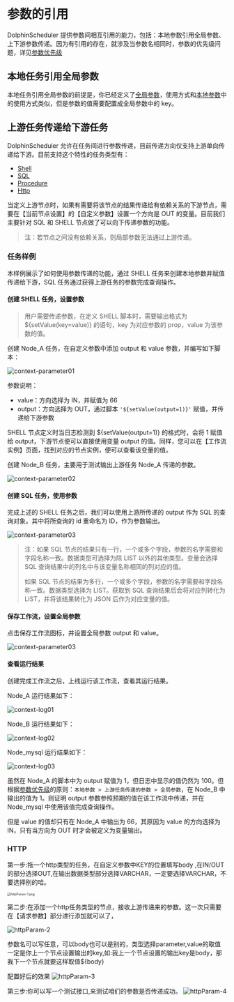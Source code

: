 # 参数的引用

DolphinScheduler 提供参数间相互引用的能力，包括：本地参数引用全局参数、上下游参数传递。因为有引用的存在，就涉及当参数名相同时，参数的优先级问题，详见[参数优先级](priority.md)

## 本地任务引用全局参数

本地任务引用全局参数的前提是，你已经定义了[全局参数](global.md)，使用方式和[本地参数](local.md)中的使用方式类似，但是参数的值需要配置成全局参数中的 key。

## 上游任务传递给下游任务

DolphinScheduler 允许在任务间进行参数传递，目前传递方向仅支持上游单向传递给下游。目前支持这个特性的任务类型有：

* [Shell](../task/shell.md)
* [SQL](../task/sql.md)
* [Procedure](../task/stored-procedure.md)
* [Http](../task/http.md)

当定义上游节点时，如果有需要将该节点的结果传递给有依赖关系的下游节点，需要在【当前节点设置】的【自定义参数】设置一个方向是 OUT 的变量。目前我们主要针对 SQL 和 SHELL 节点做了可以向下传递参数的功能。

> 注：若节点之间没有依赖关系，则局部参数无法通过上游传递。

### 任务样例

本样例展示了如何使用参数传递的功能，通过 SHELL 任务来创建本地参数并赋值传递给下游，SQL 任务通过获得上游任务的参数完成查询操作。

#### 创建 SHELL 任务，设置参数

> 用户需要传递参数，在定义 SHELL 脚本时，需要输出格式为 ${setValue(key=value)} 的语句，key 为对应参数的 prop，value 为该参数的值。

创建 Node_A 任务，在自定义参数中添加 output 和 value 参数，并编写如下脚本：

![context-parameter01](../../../../img/new_ui/dev/parameter/context_parameter01.png)

参数说明：

- value：方向选择为 IN，并赋值为 66
- output：方向选择为 OUT，通过脚本 `'${setValue(output=1)}'` 赋值，并传递给下游参数

SHELL 节点定义时当日志检测到 ${setValue(output=1)} 的格式时，会将 1 赋值给 output，下游节点便可以直接使用变量 output 的值。同样，您可以在【工作流实例】页面，找到对应的节点实例，便可以查看该变量的值。

创建 Node_B 任务，主要用于测试输出上游任务 Node_A 传递的参数。

![context-parameter02](../../../../img/new_ui/dev/parameter/context_parameter02.png)

#### 创建 SQL 任务，使用参数

完成上述的 SHELL 任务之后，我们可以使用上游所传递的 output 作为 SQL 的查询对象。其中将所查询的 id 重命名为 ID，作为参数输出。

![context-parameter03](../../../../img/new_ui/dev/parameter/context_parameter03.png)

> 注：如果 SQL 节点的结果只有一行，一个或多个字段，参数的名字需要和字段名称一致。数据类型可选择为除 LIST 以外的其他类型。变量会选择 SQL 查询结果中的列名中与该变量名称相同的列对应的值。
>
> 如果 SQL 节点的结果为多行，一个或多个字段，参数的名字需要和字段名称一致。数据类型选择为 LIST。获取到 SQL 查询结果后会将对应列转化为 LIST，并将该结果转化为 JSON 后作为对应变量的值。

#### 保存工作流，设置全局参数

点击保存工作流图标，并设置全局参数 output 和 value。

![context-parameter03](../../../../img/new_ui/dev/parameter/context_parameter04.png)

#### 查看运行结果

创建完成工作流之后，上线运行该工作流，查看其运行结果。

Node_A 运行结果如下：

![context-log01](../../../../img/new_ui/dev/parameter/context_log01.png)

Node_B 运行结果如下：

![context-log02](../../../../img/new_ui/dev/parameter/context_log02.png)

Node_mysql 运行结果如下：

![context-log03](../../../../img/new_ui/dev/parameter/context_log03.png)

虽然在 Node_A 的脚本中为 output 赋值为 1，但日志中显示的值仍然为 100。但根据[参数优先级](priority.md)的原则：`本地参数 > 上游任务传递的参数 > 全局参数`，在 Node_B 中输出的值为 1。则证明 output 参数参照预期的值在该工作流中传递，并在 Node_mysql 中使用该值完成查询操作。

但是 value 的值却只有在 Node_A 中输出为 66，其原因为 value 的方向选择为 IN，只有当方向为 OUT 时才会被定义为变量输出。


### HTTP

第一步:拖一个http类型的任务，在自定义参数中KEY的位置填写body ,在IN/OUT的部分选择OUT,在输出数据类型部分选择VARCHAR，一定要选择VARCHAR，不要选择别的哈。

<img src="../../../../img/httpParam/httpParam-1.png" alt="httpParam-1.png" style="zoom:50%;" />

第二步:在添加一个http任务类型的节点，接收上游传递来的参数。这一次只需要在【请求参数】部分进行添加就可以了，

![httpParam-2](../../../../img/httpParam/httpParam-2.png)

参数名可以写任意，可以body也可以是别的，类型选择parameter,value的取值一定是你上一个节点设置输出的key,如:我上一个节点设置的输出key是body，那我下一个节点就要这样取值${body}

配置好后的效果
![httpParam-3](../../../../img/httpParam/httpParam-3.png)

第三步:你可以写一个测试接口,来测试咱们的参数是否传递成功。
![httpParam-4](../../../../img/httpParam/httpParam-4.png)
